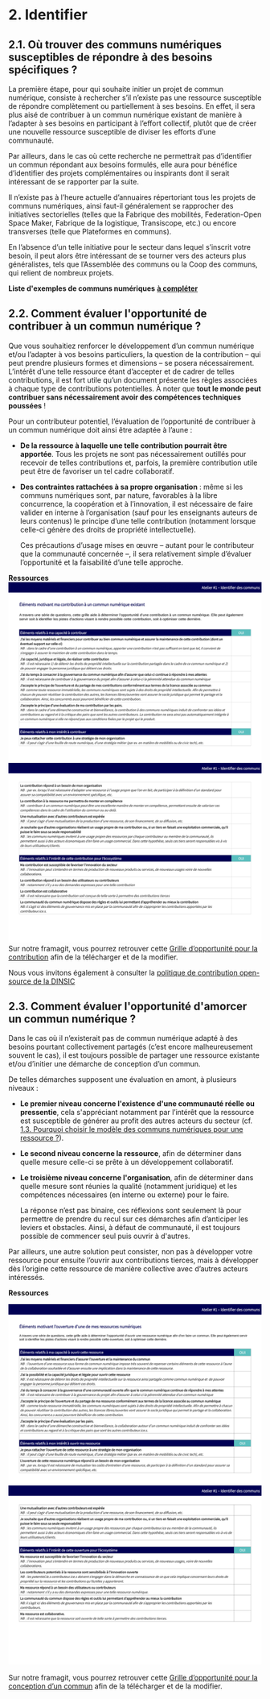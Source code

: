 # 2. Identifier

## 2.1. Où trouver des communs numériques susceptibles de répondre à des besoins spécifiques ?

La première étape, pour qui souhaite initier un projet de commun numérique, consiste à rechercher s’il n’existe pas une ressource susceptible de répondre complètement ou partiellement à ses besoins. En effet, il sera plus aisé de contribuer à un commun numérique existant de manière à l’adapter à ses besoins en participant à l’effort collectif, plutôt que de créer une nouvelle ressource susceptible de diviser les efforts d’une communauté.

Par ailleurs, dans le cas où cette recherche ne permettrait pas d’identifier un commun répondant aux besoins formulés, elle aura pour bénéfice d’identifier des projets complémentaires ou inspirants dont il serait intéressant de se rapporter par la suite.

Il n’existe pas à l’heure actuelle d’annuaires répertoriant tous les projets de communs numériques, ainsi faut-il généralement se rapprocher des initiatives sectorielles \(telles que la Fabrique des mobilités, Federation-Open Space Maker, Fabrique de la logistique, Transiscope, etc.\) ou encore transverses \(telle que Plateformes en communs\).

En l’absence d’un telle initiative pour le secteur dans lequel s’inscrit votre besoin, il peut alors être intéressant de se tourner vers des acteurs plus généralistes, tels que l’Assemblée des communs ou la Coop des communs, qui relient de nombreux projets.

**Liste d'exemples de communs numériques** [**à compléter**](https://mypads.framapad.org/mypads/?/mypads/group/atelier-tuto-commun-bpudv7pb/pad/view/exemples-de-communs-numeriques-19m6b7ws)

## 2.2. Comment évaluer l'opportunité de contribuer à un commun numérique ?

Que vous souhaitiez renforcer le développement d’un commun numérique et/ou l’adapter à vos besoins particuliers, la question de la contribution – qui peut prendre plusieurs formes et dimensions – se posera nécessairement. L’intérêt d’une telle ressource étant d’accepter et de cadrer de telles contributions, il est fort utile qu’un document présente les règles associées à chaque type de contributions potentielles. À noter que **tout le monde peut contribuer sans nécessairement avoir des compétences techniques poussées** !

Pour un contributeur potentiel, l’évaluation de l’opportunité de contribuer à un commun numérique doit ainsi être adaptée à l’aune :

* **De la ressource à laquelle une telle contribution pourrait être apportée**. Tous les projets ne sont pas nécessairement outillés pour recevoir de telles contributions et, parfois, la première contribution utile peut être de favoriser un tel cadre collaboratif. 
* **Des contraintes rattachées à sa propre organisation** : même si les communs numériques sont, par nature, favorables à la libre concurrence, la coopération  et à l’innovation, il est nécessaire de faire valider en interne à l’organisation \(sauf pour les enseignants auteurs de leurs contenus\) le principe d’une telle contribution \(notamment lorsque celle-ci génère des droits de propriété intellectuelle\).

  Ces précautions d’usage mises en œuvre – autant pour le contributeur que la communauté concernée –, il sera relativement simple d’évaluer l’opportunité et la faisabilité d’une telle approche.

**Ressources** ![Grille contribution](../.gitbook/assets/1_Grille_OpportuniteContribution-1.png) ![Grille contribution](../.gitbook/assets/1_Grille_OpportuniteContribution-2.png) Sur notre framagit, vous pourrez retrouver cette [Grille d’opportunité pour la contribution](https://framagit.org/inno3/tutoriel-communs-numeriques/blob/master/referentiels/1_Grille_OpportuniteContribution.odt) afin de la télécharger et de la modifier.

Nous vous invitons également à consulter la [politique de contribution open-source de la DINSIC](https://disic.github.io/politique-de-contribution-open-source/)

## 2.3. Comment évaluer l'opportunité d'amorcer un commun numérique ?

Dans le cas où il n’existerait pas de commun numérique adapté à des besoins pourtant collectivement partagés \(c’est encore malheureusement souvent le cas\), il est toujours possible de partager une ressource existante et/ou d’initier une démarche de conception d’un commun.

De telles démarches supposent une évaluation en amont, à plusieurs niveaux :

* **Le premier niveau concerne l'existence d'une communauté réelle ou pressentie**, cela s'appréciant notamment par l’intérêt que la ressource est susceptible de générer au profit des autres acteurs du secteur \(cf. [1.3. Pourquoi choisir le modèle des communs numériques pour une ressource ?](https://vbachelet.frama.io/tutoriel-communs-numeriques/02-Tutoriel/#13-pourquoi-choisir-le-modele-des-communs-numeriques-pour-une-ressource)\).
* **Le second niveau concerne la ressource**, afin de déterminer dans quelle mesure celle-ci se prête à un développement collaboratif. 
* **Le troisième niveau concerne l'organisation**, afin de déterminer dans quelle mesure sont réunies la qualité \(notamment juridique\) et les compétences nécessaires \(en interne ou externe\) pour le faire. 

  La réponse n’est pas binaire, ces réflexions sont seulement là pour permettre de prendre du recul sur ces démarches afin d’anticiper les leviers et obstacles. Ainsi, à défaut de communauté, il est toujours possible de commencer seul puis ouvrir à d'autres. 

Par ailleurs, une autre solution peut consister, non pas à développer votre ressource pour ensuite l’ouvrir aux contributions tierces, mais à développer dès l’origine cette ressource de manière collective avec d’autres acteurs intéressés.

**Ressources**

![Grille ouverture](../.gitbook/assets/1_Grille_OpportuniteOuverture-1%20%281%29.png) ![Grille ouverture](../.gitbook/assets/1_Grille_OpportuniteOuverture-2%20%281%29.png)

Sur notre framagit, vous pourrez retrouver cette [Grille d’opportunité pour la conception d’un commun](https://framagit.org/inno3/tutoriel-communs-numeriques/blob/master/referentiels/1_Grille_OpportuniteOuverture.odt) afin de la télécharger et de la modifier.

